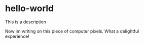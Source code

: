 # hello-world
This is a description

Now im writing on this piece of computer pixels. What a delightful experience!
